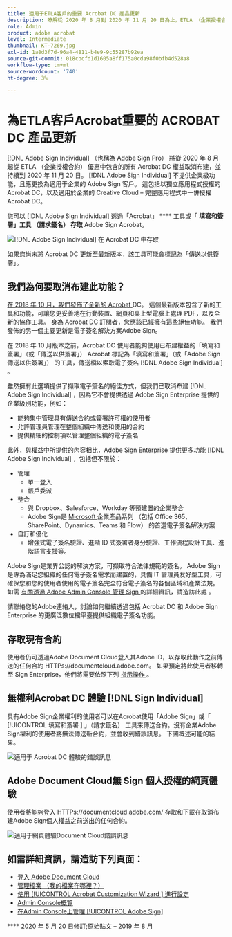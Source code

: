 ```yaml
---
title: 適用于ETLA客戶的重要 Acrobat DC 產品更新
description: 瞭解從 2020 年 8 月到 2020 年 11 月 20 日為止，ETLA （企業授權合約） 優惠中對 Acrobat DC 權益的重要變更
role: Admin
product: adobe acrobat
level: Intermediate
thumbnail: KT-7269.jpg
exl-id: 1a8d3f7d-96a4-4811-b4e9-9c55287b92ea
source-git-commit: 018cbcfd1d1605a8ff175a0cda98f0bfb4d528a8
workflow-type: tm+mt
source-wordcount: '740'
ht-degree: 3%

---
```


# 為ETLA客戶Acrobat重要的 ACROBAT DC 產品更新

[!DNL Adobe Sign Individual] （也稱為 Adobe Sign Pro） 將從 2020 年 8 月起從 ETLA （企業授權合約） 優惠中包含的所有 Acrobat DC 權益取消布建，並持續到 2020 年 11 月 20 日。 [!DNL Adobe Sign Individual] 不提供企業級功能，且應更換為適用于企業的 Adobe Sign 客戶。 這包括以獨立應用程式授權的 Acrobat DC，以及適用於企業的 Creative Cloud – 完整應用程式中一併授權Acrobat DC。

您可以 [!DNL Adobe Sign Individual] 透過「Acrobat」 **** 工具或「 **填寫和簽署」工具 （請求籤名） 存取** Adobe Sign Acrobat。

![[!DNL Adobe Sign Individual] 在 Acrobat DC 中存取](../assets/Deploy_SignEntitle1.png)

如果您尚未將 Acrobat DC 更新至最新版本，該工具可能會標記為「傳送以供簽署」。

## 我們為何要取消布建此功能？

[在 2018 年 10 月，我們發佈了全新的 Acrobat ](https://news.adobe.com/news/news-details/2018/Adobe-Redefines-What-Is-Possible-With-PDF-With-All-New-Acrobat-DC) DC。 這個最新版本包含了新的工具和功能，可讓您更妥善地在行動裝置、網頁和桌上型電腦上處理 PDF，以及全新的協作工具。 身為 Acrobat DC 訂閱者，您應該已經擁有這些絕佳功能。 我們發佈的另一個主要更新是電子簽名解決方案Adobe Sign。

在 2018 年 10 月版本之前，Acrobat DC 使用者能夠使用已布建權益的「填寫和簽署」（或「傳送以供簽署」） Acrobat 標記為「填寫和簽署」（或「Adobe Sign 傳送以供簽署」） 的工具，傳送檔以索取電子簽名 [!DNL Adobe Sign Individual] 。

雖然擁有此選項提供了擷取電子簽名的絕佳方式，但我們已取消布建 [!DNL Adobe Sign Individual] ，因為它不會提供透過 Adobe Sign Enterprise 提供的企業級別功能，例如：

* 能夠集中管理具有傳送合約或簽署許可權的使用者
* 允許管理員管理在整個組織中傳送和使用的合約
* 提供精細的控制項以管理整個組織的電子簽名

此外，與權益中所提供的內容相比，Adobe Sign Enterprise 提供更多功能 [!DNL Adobe Sign Individual] ，包括但不限於：

* 管理
   * 單一登入
   * 帳戶委派
* 整合
   * 與 Dropbox、Salesforce、Workday 等預建置的企業整合
   * Adobe Sign是 [ Microsoft ](https://acrobat.adobe.com/us/en/business/integrations/microsoft.html) 企業產品系列 （包括 Office 365、SharePoint、Dynamics、Teams 和 Flow） 的首選電子簽名解決方案
* 自訂和優化
   * 增強式電子簽名驗證、進階 ID 式簽署者身分驗證、工作流程設計工具、進階語言支援等。

Adobe Sign是業界公認的解決方案，可擷取符合法律規範的簽名。 Adobe Sign是專為滿足您組織的任何電子簽名需求而建置的，具備 IT 管理員友好型工具，可確保您和您的使用者使用的電子簽名完全符合電子簽名的各個區域和產業法規。 如需 [ 有關透過 Adobe Admin Console 管理 Sign ](https://helpx.adobe.com/tw/enterprise/using/adobe-sign-for-enterprise.html) 的詳細資訊，請造訪此處 [ ](https://helpx.adobe.com/tw/enterprise/using/admin-console.html) 。

請聯絡您的Adobe連絡人，討論如何繼續透過包括 Acrobat DC 和 Adobe Sign Enterprise 的更廣泛數位檔平臺提供組織電子簽名功能。

## 存取現有合約

使用者仍可透過Adobe Document Cloud登入其Adobe ID，以存取此動作之前傳送的任何合約 HTTPs://documentcloud.adobe.com。 如果預定將此使用者移轉至 Sign Enterprise，他們將需要依照下列 [ 指示操作 ](https://helpx.adobe.com/sign/kb/how-to-download-signed-documents---adobe-sign.html) 。

## 無權利Acrobat DC 體驗 [!DNL Sign Individual]

具有Adobe Sign企業權利的使用者可以在Acrobat使用「Adobe Sign」或「 [!UICONTROL  填寫和簽署 ] 」（請求籤名） 工具來傳送合約。沒有企業Adobe Sign權利的使用者將無法傳送新合約，並會收到錯誤訊息。 下圖概述可能的結果。

![適用于 Acrobat DC 體驗的錯誤訊息](../assets/Deploy_SignEntitle2.png)

## Adobe Document Cloud無 Sign 個人授權的網頁體驗

使用者將能夠登入 HTTPs://documentcloud.adobe.com/ 存取和下載在取消布建Adobe Sign個人權益之前送出的任何合約。

![適用于網頁體驗Document Cloud錯誤訊息](../assets/Deploy_SignEntitle3.png)

## 如需詳細資訊，請造訪下列頁面：

* [登入 Adobe Document Cloud](https://helpx.adobe.com/document-cloud/help/sign-in.html)
* [管理檔案 （我的檔案在哪裡？）](https://helpx.adobe.com/document-cloud/help/manage-files.html)
* [使用 [!UICONTROL  Acrobat Customization Wizard ] 進行設定](https://www.adobe.com/devnet-docs/acrobatetk/tools/Wizard/WizardDC/index.html)
* [Admin Console概覽 ](https://helpx.adobe.com/enterprise/using/admin-console.html)
* [在Admin Console上管理 [!UICONTROL  Adobe Sign]](https://helpx.adobe.com/enterprise/using/adobe-sign-for-enterprise.html)

**** 2020 年 5 月 20 日修訂;原始貼文 – 2019 年 8 月
